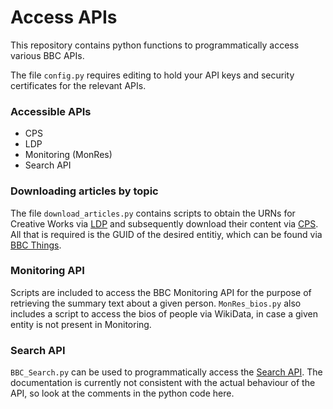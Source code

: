 # Access APIs

This repository contains python functions to programmatically access various BBC APIs.

The file `config.py` requires editing to hold your API keys and security certificates for the relevant APIs.

### Accessible APIs
* CPS
* LDP
* Monitoring (MonRes)
* Search API

### Downloading articles by topic
The file `download_articles.py` contains scripts to obtain the URNs for Creative Works via [LDP](https://ldp-core.api.bbci.co.uk/ldp-core/) and subsequently download their content via [CPS](https://confluence.dev.bbc.co.uk/display/cps/CPS+A127+%28Content+API+and+Content+API+Ext%29+Runbook). All that is required is the GUID of the desired entitiy, which can be found via [BBC Things](https://www.bbc.co.uk/things/).

### Monitoring API
Scripts are included to access the BBC Monitoring API for the purpose of retrieving the summary text about a given person. `MonRes_bios.py` also includes a script to access the bios of people via WikiData, in case a given entity is not present in Monitoring.

### Search API
`BBC_Search.py` can be used to programmatically access the [Search API](https://confluence.dev.bbc.co.uk/display/hpsn/Search+API+features). The documentation is currently not consistent with the actual behaviour of the API, so look at the comments in the python code here.

